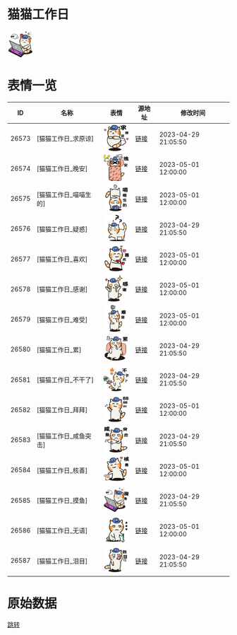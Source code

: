 # 猫猫工作日

<img src="./cover.png" height="60" alt="cover" />

# 表情一览

|ID|名称|表情|源地址|修改时间|
|----|----|----|----|----|
|26573|[猫猫工作日_求原谅]|<img src="./pic/026573_%5B猫猫工作日_求原谅%5D.png" height="60" alt="求原谅"/>|[链接](https://i0.hdslb.com/bfs/garb/db8e17ca188c680ded7627e55fc036dedd2fed0a.png)|2023-04-29 21:05:50|
|26574|[猫猫工作日_晚安]|<img src="./pic/026574_%5B猫猫工作日_晚安%5D.png" height="60" alt="晚安"/>|[链接](https://i0.hdslb.com/bfs/garb/a6ccf6bd045ae5b62de3292b86890f1b311f4bd3.png)|2023-05-01 12:00:00|
|26575|[猫猫工作日_喵喵生的]|<img src="./pic/026575_%5B猫猫工作日_喵喵生的%5D.png" height="60" alt="喵喵生的"/>|[链接](https://i0.hdslb.com/bfs/garb/e3f131e7eb86eeea60da60d30bccfebe6ff00750.png)|2023-05-01 12:00:00|
|26576|[猫猫工作日_疑惑]|<img src="./pic/026576_%5B猫猫工作日_疑惑%5D.png" height="60" alt="疑惑"/>|[链接](https://i0.hdslb.com/bfs/garb/97decbdad28ef635c85481b1ec256127c0067da1.png)|2023-04-29 21:05:50|
|26577|[猫猫工作日_喜欢]|<img src="./pic/026577_%5B猫猫工作日_喜欢%5D.png" height="60" alt="喜欢"/>|[链接](https://i0.hdslb.com/bfs/garb/4bbd9eae268678b2feee2792390c4b1d933caea9.png)|2023-05-01 12:00:00|
|26578|[猫猫工作日_感谢]|<img src="./pic/026578_%5B猫猫工作日_感谢%5D.png" height="60" alt="感谢"/>|[链接](https://i0.hdslb.com/bfs/garb/a6c6d0f672a0ac230281653bd80077994636dd5f.png)|2023-05-01 12:00:00|
|26579|[猫猫工作日_难受]|<img src="./pic/026579_%5B猫猫工作日_难受%5D.png" height="60" alt="难受"/>|[链接](https://i0.hdslb.com/bfs/garb/ee1be00c10cff71027caace586fa5654631b5c2d.png)|2023-05-01 12:00:00|
|26580|[猫猫工作日_累]|<img src="./pic/026580_%5B猫猫工作日_累%5D.png" height="60" alt="累"/>|[链接](https://i0.hdslb.com/bfs/garb/92e939e7f6ded7649b437db29d8040b890605324.png)|2023-04-29 21:05:50|
|26581|[猫猫工作日_不干了]|<img src="./pic/026581_%5B猫猫工作日_不干了%5D.png" height="60" alt="不干了"/>|[链接](https://i0.hdslb.com/bfs/garb/2acbdfe2b134479a2de16afd62e02c26594cd897.png)|2023-04-29 21:05:50|
|26582|[猫猫工作日_拜拜]|<img src="./pic/026582_%5B猫猫工作日_拜拜%5D.png" height="60" alt="拜拜"/>|[链接](https://i0.hdslb.com/bfs/garb/465db799f792feaa06c5256719faf5667002205d.png)|2023-05-01 12:00:00|
|26583|[猫猫工作日_咸鱼突击]|<img src="./pic/026583_%5B猫猫工作日_咸鱼突击%5D.png" height="60" alt="咸鱼突击"/>|[链接](https://i0.hdslb.com/bfs/garb/c3af547fb236eaba88c25dbbb4519d7007907162.png)|2023-04-29 21:05:50|
|26584|[猫猫工作日_核善]|<img src="./pic/026584_%5B猫猫工作日_核善%5D.png" height="60" alt="核善"/>|[链接](https://i0.hdslb.com/bfs/garb/ddc862977467398fa1faaef97592ddacf5c75fbf.png)|2023-05-01 12:00:00|
|26585|[猫猫工作日_摸鱼]|<img src="./pic/026585_%5B猫猫工作日_摸鱼%5D.png" height="60" alt="摸鱼"/>|[链接](https://i0.hdslb.com/bfs/garb/3b6410b365e273b67df2562e1995e7dab3215b84.png)|2023-04-29 21:05:50|
|26586|[猫猫工作日_无语]|<img src="./pic/026586_%5B猫猫工作日_无语%5D.png" height="60" alt="无语"/>|[链接](https://i0.hdslb.com/bfs/garb/b10064f0ba87f34c71d2ce66bd03e16d2c243a77.png)|2023-05-01 12:00:00|
|26587|[猫猫工作日_泪目]|<img src="./pic/026587_%5B猫猫工作日_泪目%5D.png" height="60" alt="泪目"/>|[链接](https://i0.hdslb.com/bfs/garb/6354f871dbac7a0605b785ada39127366f1c2d67.png)|2023-04-29 21:05:50|

# 原始数据

[跳转](./raw.json)

